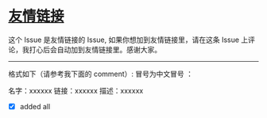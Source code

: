 # [友情链接](https://github.com/jaaleng/jaaleng.github.io/issues/161)

 这个 Issue 是友情链接的 Issue, 如果你想加到友情链接里，请在这条 Issue 上评论，我打心后会自动加到友情链接里。感谢大家。

---

 格式如下（请参考我下面的 comment）: 
冒号为中文冒号 ：
 
名字：xxxxxx 
链接：xxxxxx 
描述：xxxxxx
 
 * [x]  added all
